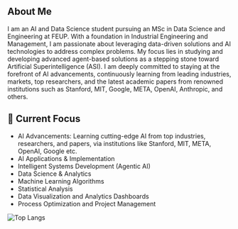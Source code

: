 ## About Me
I am an AI and Data Science student pursuing an MSc in Data Science and Engineering at FEUP. With a foundation in Industrial Engineering and Management, I am passionate about leveraging data-driven solutions and AI technologies to address complex problems. My focus lies in studying and developing advanced agent-based solutions as a stepping stone toward Artificial Superintelligence (ASI). I am deeply committed to staying at the forefront of AI advancements, continuously learning from leading industries, markets, top researchers, and the latest academic papers from renowned institutions such as Stanford, MIT, Google, META, OpenAI, Anthropic, and others.

## 🔭 Current Focus
- AI Advancements: Learning cutting-edge AI from top industries, researchers, and papers, via institutions like Stanford, MIT, META, OpenAI, Google etc.
- AI Applications & Implementation
- Intelligent Systems Development (Agentic AI)
- Data Science & Analytics
- Machine Learning Algorithms
- Statistical Analysis
- Data Visualization and Analytics Dashboards
- Process Optimization and Project Management

![Top Langs](https://github-readme-stats.vercel.app/api/top-langs/?username=joao-viterbo-vieira&layout=compact)
<!---
joao-viterbo-vieira/joao-viterbo-vieira is a ✨ special ✨ repository because its `README.md` (this file) appears on your GitHub profile.
You can click the Preview link to take a look at your changes.
--->
